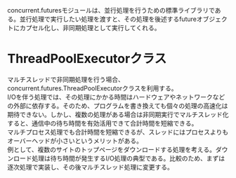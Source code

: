 concurrent.futuresモジュールは、並行処理を行うための標準ライブラリである。並行処理で実行したい処理を渡すと、その処理を後述するfutureオブジェクトにカプセル化し、非同期処理として実行してくれる。

# ThreadPoolExecutorクラス
マルチスレッドで非同期処理を行う場合、concurrent.futures.ThreadPoolExecutorクラスを利用する。<br>
I/Oを伴う処理では、その処理にかかる時間はハードウェアやネットワークなどの外部に依存する。そのため、プログラムを書き換えても個々の処理の高速化は期待できない。しかし、複数の処理がある場合は非同期実行でマルチスレッド化すると、通信中の待ち時間を有効活用できて合計時間を短縮できる。<br>
マルチプロセス処理でも合計時間を短縮できるが、スレッドにはプロセスよりもオーバーヘッドが小さいというメリットがある。<br>
例として、複数のサイトのトップページをダウンロードする処理を考える。ダウンロード処理は待ち時間が発生するI/O処理の典型である。比較のため、まずは逐次処理で実装し、その後マルチスレッド処理に変更する。